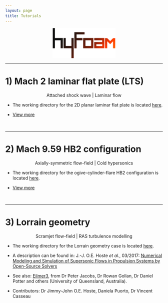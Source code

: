 ```yaml
---
layout: page
title: Tutorials
---
```


<p align="center">
  <img src="/docs/img/logos/hyFoamLogo.png" width="200">
</p>

---  

# 1) Mach 2 laminar flat plate (LTS)

<p align="center">
Attached shock wave | Laminar flow  
</p>

+ The working directory for the 2D planar laminar flat plate is located [here](https://github.com/vincentcasseau/hyStrath/tree/master/run/hyStrath/hyFoam/laminarFlatPlateLTS).  

+ [View more](https://vincentcasseau.github.io/tutos-hy2foam-laminarflatplatelts/)

<br>

---  

# 2) Mach 9.59 HB2 configuration

<p align="center">
Axially-symmetric flow-field | Cold hypersonics
</p>

+ The working directory for the ogive-cylinder-flare HB2 configuration is located [here](https://github.com/vincentcasseau/hyStrath/tree/master/run/hyStrath/hyFoam/axisymmetric-HB2).  

+ [View more](https://vincentcasseau.github.io/tutos-hy2foam-axisymmetrichb2/)

<br>

---  

# 3) Lorrain geometry

<p align="center">
Scramjet flow-field | RAS turbulence modelling  
</p>

+ The working directory for the Lorrain geometry case is located [here](https://github.com/vincentcasseau/hyStrath/tree/master/run/hyStrath/hyFoam/LorrainStageI).  

+ A description can be found in: J.-J. O.E. Hoste _et al._, 03/2017: [Numerical Modeling and Simulation of Supersonic Flows in Propulsion Systems by Open-Source Solvers](http://eprints.gla.ac.uk/140369/1/140369.pdf)  

+ See also: [Eilmer3](http://cfcfd.mechmining.uq.edu.au/docs/tools/eilmer/), from  Dr Peter Jacobs, Dr Rowan Gollan, Dr Daniel Potter and others (University of Queensland, Australia).

+ Contributors: Dr Jimmy-John O.E. Hoste, Daniela Puorto, Dr Vincent Casseau
